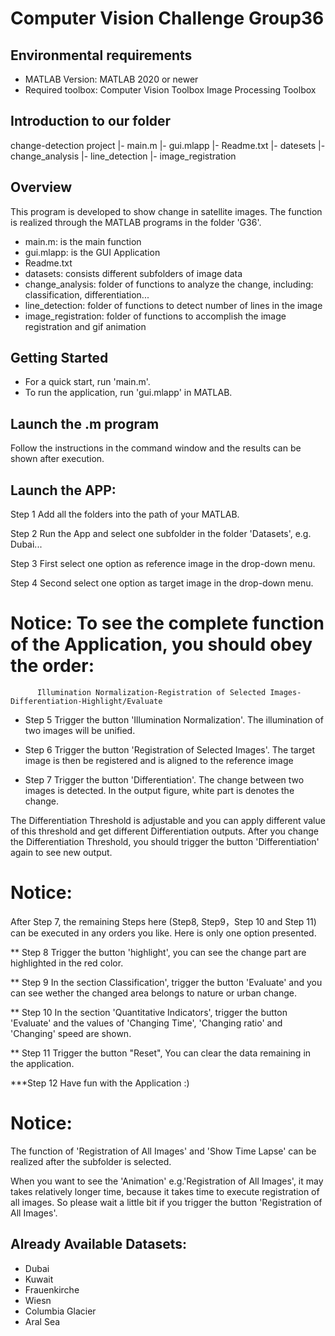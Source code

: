 # Computer Vision Challenge Group36

## Environmental requirements
* MATLAB Version: 	MATLAB 2020 or newer
* Required toolbox:	Computer Vision Toolbox
			Image Processing Toolbox

## Introduction to our folder
change-detection project
	 |- main.m
	 |- gui.mlapp
	 |- Readme.txt
	 |- datesets
	 |- change_analysis
	 |- line_detection
     |- image_registration


## Overview
This program is developed to show change in satellite images. The function is realized through the MATLAB programs in the folder 'G36'.

* main.m: is the main function
* gui.mlapp: is the GUI Application
* Readme.txt
* datasets: consists different subfolders of image data
* change_analysis: folder of functions to analyze the change, including: classification, differentiation...
* line_detection: folder of functions to detect number of lines in the image
* image_registration: folder of functions to accomplish the image registration and gif animation


## Getting Started
* For a quick start, run 'main.m'.
* To run the application, run 'gui.mlapp' in MATLAB.

## Launch the .m program
Follow the instructions in the command window and the results can be shown after execution.

## Launch the APP:
Step 1
Add all the folders into the path of your MATLAB.

Step 2
Run the App and select one subfolder in the folder 'Datasets', e.g. Dubai...

Step 3
First select one option as reference image in the drop-down menu.

Step 4
Second select one option as target image in the drop-down menu.

# Notice: To see the complete function of the Application, you should obey the order:

          Illumination Normalization-Registration of Selected Images-Differentiation-Highlight/Evaluate

* Step 5
Trigger the button 'Illumination Normalization'. The illumination of two images will be unified.

* Step 6
Trigger the button 'Registration of Selected Images'. The target image is then be registered and is aligned to the reference image

* Step 7
Trigger the button 'Differentiation'. The change between two images is detected. In the output figure, white part is denotes the change.

The Differentiation Threshold is adjustable and you can apply different value of this threshold and get different Differentiation outputs.
After you change the Differentiation Threshold, you should trigger the button 'Differentiation' again to see new output.

# Notice:
After Step 7, the remaining Steps here (Step8, Step9，Step 10 and Step 11) can be executed in any orders you like. Here is only one option presented.

** Step 8
Trigger the button 'highlight', you can see the change part are highlighted in the red color.

** Step 9
In the section Classification', trigger the button 'Evaluate' and you can see wether the changed area belongs to nature or urban change.

** Step 10
In the section 'Quantitative Indicators', trigger the button 'Evaluate' and the values of 'Changing Time', 'Changing ratio' and 'Changing' speed are shown. 

** Step 11
Trigger the button "Reset", You can clear the data remaining in the application.

***Step 12
Have fun with the Application :)

# Notice:
The function of 'Registration of All Images' and 'Show Time Lapse' can be realized after the subfolder is selected.

When you want to see the 'Animation' e.g.'Registration of All Images', it may takes relatively longer time, because it takes time to execute registration of all images.
So please wait a little bit if you trigger the button 'Registration of All Images'.

## Already Available Datasets:
* Dubai
* Kuwait
* Frauenkirche
* Wiesn
* Columbia Glacier
* Aral Sea
